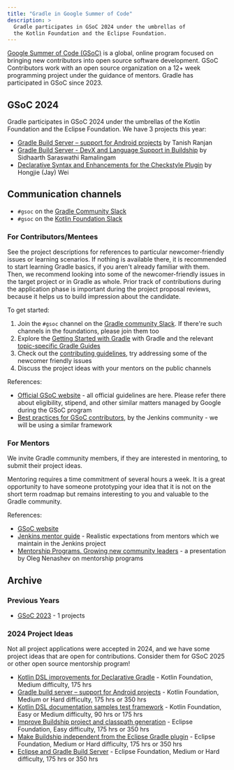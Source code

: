 ```yaml
---
title: "Gradle in Google Summer of Code"
description: >
  Gradle participates in GSoC 2024 under the umbrellas of
  the Kotlin Foundation and the Eclipse Foundation.
---
```


[Google Summer of Code (GSoC)](https://summerofcode.withgoogle.com/) is a global,
online program focused on bringing new contributors into open source software development.
GSoC Contributors work with an open source organization on a 12+ week programming project
under the guidance of mentors.
Gradle has participated in GSoC since 2023.

## GSoC 2024

Gradle participates in GSoC 2024 under the umbrellas of
the Kotlin Foundation and the Eclipse Foundation.
We have 3 projects this year:

- [Gradle Build Server – support for Android projects](./2024/gradle-build-server-android.md) by Tanish Ranjan
- [Gradle Build Server - DevX and Language Support in Buildship](./2024/gradle-build-server-devx.md) by Sidhaarth Saraswathi Ramalingam
- [Declarative Syntax and Enhancements for the Checkstyle Plugin](./2024/checkstyle-plugin.md) by Hongjie (Jay) Wei

## Communication channels

- `#gsoc` on the [Gradle Community Slack](https://gradle.org/slack-invite)
- `#gsoc` on the [Kotlin Foundation Slack](https://kotlinlang.org/community/)

### For Contributors/Mentees

See the project descriptions for references to particular newcomer-friendly issues or
learning scenarios.
If nothing is available there, it is recommended to start learning Gradle basics, if you aren't already familiar with them.
Then, we recommend looking into some of the newcomer-friendly issues in the target project or in Gradle as whole.
Prior track of contributions during the application phase is important during the project proposal reviews,
because it helps us to build impression about the candidate.

To get started:

1. Join the `#gsoc` channel on the [Gradle community Slack](https://gradle.org/slack-invite).
  If there're such channels in the foundations, please join them too
2. Explore the [Getting Started with Gradle](https://docs.gradle.org/current/userguide/getting_started_eng.html) with Gradle and the relevant [topic-specific Gradle Guides](https://gradle.org/guides/)
3. Check out the [contributing guidelines](../../contributing/README.md), try addressing some of the newcomer friendly issues
4. Discuss the project ideas with your mentors on the public channels

References:

- [Official GSoC website](https://summerofcode.withgoogle.com/) -
  all official guidelines are here. Please refer there about eligibility, stipend, and other similar matters managed by Google during the GSoC program
- [Best practices for GSoC contributors](https://www.jenkins.io/projects/gsoc/students/),
  by the Jenkins community - we will be using a similar framework

### For Mentors

We invite Gradle community members, if they are interested in mentoring, to submit their project ideas.

Mentoring requires a time commitment of several hours a week.
It is a great opportunity to have someone prototyping your idea
that it is not on the short term roadmap
but remains interesting to you and valuable to the Gradle community.

References:

- [GSoC website](https://summerofcode.withgoogle.com/)
- [Jenkins mentor guide](https://www.jenkins.io/projects/gsoc/mentors/) -
  Realistic expectations from mentors which we maintain in the Jenkins project
- [Mentorship Programs. Growing new community leaders](https://speakerdeck.com/onenashev/mentorship-programs-growing-new-team-and-community-leaders) -
  a presentation by Oleg Nenashev on mentorship programs

## Archive

### Previous Years

- [GSoC 2023](./2023/README.md) - 1 projects

### 2024 Project Ideas

Not all project applications were accepted in 2024,
and we have some project ideas that are open for contributions.
Consider them for GSoC 2025 or other open source mentorship program!

- [Kotlin DSL improvements for Declarative Gradle](https://kotlinlang.org/docs/gsoc-2024.html#kotlin-dsl-improvements-for-declarative-gradle-medium-175-hrs) -
  Kotlin Foundation, Medium difficulty, 175 hrs
- [Gradle build server – support for Android projects](https://kotlinlang.org/docs/gsoc-2024.html#gradle-build-server-support-for-android-projects-medium-or-hard-175-hrs-or-350-hrs) -
  Kotlin Foundation, Medium or Hard difficulty, 175 hrs or 350 hrs
- [Kotlin DSL documentation samples test framework](https://kotlinlang.org/docs/gsoc-2024.html#kotlin-dsl-documentation-samples-test-framework-easy-or-medium-90-hrs-or-175-hrs) -
  Kotlin Foundation, Easy or Medium difficulty, 90 hrs or 175 hrs
- [Improve Buildship project and classpath generation](https://gitlab.eclipse.org/eclipsefdn/emo-team/gsoc-at-the-ef/-/issues/7) -
  Eclipse Foundation, Easy difficulty, 175 hrs or 350 hrs
- [Make Buildship independent from the Eclipse Gradle plugin](https://gitlab.eclipse.org/eclipsefdn/emo-team/gsoc-at-the-ef/-/issues/6) -
  Eclipse Foundation, Medium or Hard difficulty, 175 hrs or 350 hrs
- [Eclipse and Gradle Build Server](https://gitlab.eclipse.org/eclipsefdn/emo-team/gsoc-at-the-ef/-/issues/5) -
  Eclipse Foundation, Medium or Hard difficulty, 175 hrs or 350 hrs
